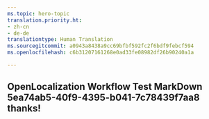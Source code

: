 ```yaml
---
ms.topic: hero-topic
translation.priority.ht:
- zh-cn
- de-de
translationtype: Human Translation
ms.sourcegitcommit: a0943a8438a9cc69bfbf592fc2f6bdf9febcf594
ms.openlocfilehash: c6b31207161268e0ad33fe08982df26b90240a1a

---
```

## OpenLocalization Workflow Test MarkDown 5ea74ab5-40f9-4395-b041-7c78439f7aa8 thanks!



<!--HONumber=Jul16_HO2-->


